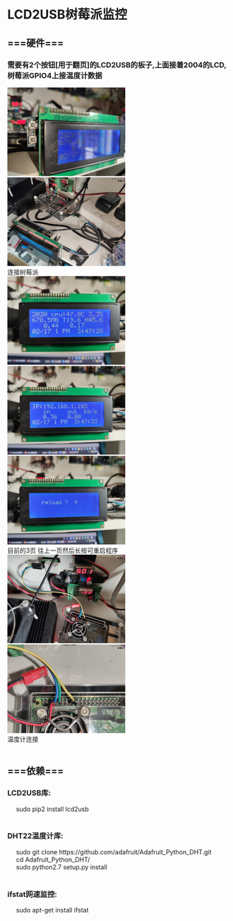 <!DOCTYPE html><html lang="zh-CN">
<html xmlns="http://www.w3.org/1999/xhtml">	
<body>
<h1>LCD2USB树莓派监控</h1>
<h2>===硬件===</h2>
<h3>需要有2个按钮[用于翻页]的LCD2USB的板子,上面接着2004的LCD,树莓派GPIO4上接温度计数据</h3>
<img src="https://github.com/MOEYUUKO/Rpi_USB2LCD/blob/master/image/1.jpg" height="200px">
<img src="https://github.com/MOEYUUKO/Rpi_USB2LCD/blob/master/image/2.jpg" height="200px"><br>
<div>连接树莓派</div>
<img src="https://github.com/MOEYUUKO/Rpi_USB2LCD/blob/master/image/3.jpg" height="200px">
<img src="https://github.com/MOEYUUKO/Rpi_USB2LCD/blob/master/image/4.jpg" height="200px">
<img src="https://github.com/MOEYUUKO/Rpi_USB2LCD/blob/master/image/5.jpg" height="200px"><br>
<div>目前的3页 往上一页然后长按可重启程序</div>
<img src="https://github.com/MOEYUUKO/Rpi_USB2LCD/blob/master/image/6.jpg" height="200px">
<img src="https://github.com/MOEYUUKO/Rpi_USB2LCD/blob/master/image/7.jpg" height="200px">
<div>温度计连接</div>
<br>
<h2>===依赖===</h2>
<div>
<h3>LCD2USB库:</h3>
&nbsp;&nbsp;&nbsp;&nbsp; sudo pip2 install lcd2usb<br>
<br>
<h3>DHT22温度计库:</h3>
&nbsp;&nbsp;&nbsp;&nbsp; sudo git clone https://github.com/adafruit/Adafruit_Python_DHT.git<br>
&nbsp;&nbsp;&nbsp;&nbsp; cd Adafruit_Python_DHT/<br>
&nbsp;&nbsp;&nbsp;&nbsp; sudo python2.7 setup.py install<br>
<br>
<h3>ifstat网速监控:</h3>
&nbsp;&nbsp;&nbsp;&nbsp; sudo apt-get install ifstat
</div>
</body>
</html>